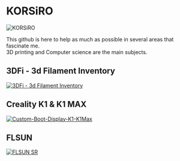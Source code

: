# KORSiRO  

<p align="left"> <img src="https://komarev.com/ghpvc/?username=KORSiRO&label=Profile%20views&color=E02044&&style=flat" alt="KORSiRO" /> </p>  

This github is here to help as much as possible in several areas that fascinate me.  
3D printing and Computer science are the main subjects.  

## 3DFi - 3d Filament Inventory
[![3DFi - 3d Filament Inventory](https://github-readme-stats.vercel.app/api/pin/?username=KORSiRO&repo=3DFi_3D-Filament-Inventory&title_color=ffffff&text_color=c9cacc&icon_color=E02044&bg_color=1d1f21)](https://github.com/KORSiRO/3DFi_3D-Filament-Inventory)

## Creality K1 & K1 MAX
[![Custom-Boot-Display-K1-K1Max](https://github-readme-stats.vercel.app/api/pin/?username=KORSiRO&repo=Custom-Boot-Display-K1-K1Max&title_color=ffffff&text_color=c9cacc&icon_color=E02044&bg_color=1d1f21)](https://github.com/KORSiRO/Custom-Boot-Display-K1-K1Max)


## FLSUN
[![FLSUN SR](https://github-readme-stats.vercel.app/api/pin/?username=KORSiRO&repo=FLSUN-SR&title_color=ffffff&text_color=c9cacc&icon_color=E02044&bg_color=1d1f21)](https://github.com/KORSiRO/FLSUN-SR)

